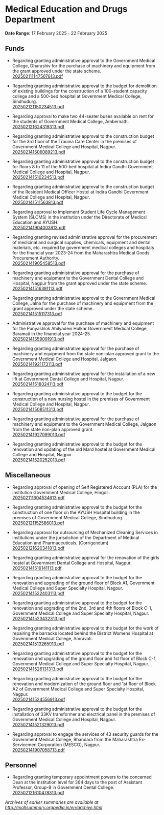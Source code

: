 # Medical Education and Drugs Department

**Date Range**: 17 February 2025 - 22 February 2025


## Funds
- Regarding granting administrative approval to the Government Medical College, Dharashiv for the purchase of machinery and equipment from the grant approved under the state scheme.\
  [202502111147507613.pdf](https://gr.maharashtra.gov.in/Site/Upload/Government%20Resolutions/English/202502111147507613.pdf)

- Regarding granting administrative approval to the budget for demolition of existing buildings for the construction of a 100-student capacity college and a 500-bed hospital at Government Medical College, Sindhudurg.\
  [202502121150234513.pdf](https://gr.maharashtra.gov.in/Site/Upload/Government%20Resolutions/English/202502121150234513.pdf)

- Regarding approval to make two 44-seater buses available on rent for the students of Government Medical College, Ambernath.\
  [202502121624319313.pdf](https://gr.maharashtra.gov.in/Site/Upload/Government%20Resolutions/English/202502121624319313.pdf)

- Regarding granting administrative approval to the construction budget for the 3rd floor of the Trauma Care Center in the premises of Government Medical College and Hospital, Nagpur.\
  [202502141506089213.pdf](https://gr.maharashtra.gov.in/Site/Upload/Government%20Resolutions/English/202502141506089213.pdf)

- Regarding granting administrative approval to the construction budget for floors 8 to 11 of the 500-bed hospital at Indira Gandhi Government Medical College and Hospital, Nagpur.\
  [202502141510234513.pdf](https://gr.maharashtra.gov.in/Site/Upload/Government%20Resolutions/English/202502141510234513.pdf)

- Regarding granting administrative approval to the construction budget of the Resident Medical Officer Hostel at Indira Gandhi Government Medical College and Hospital, Nagpur.\
  [202502141511563813.pdf](https://gr.maharashtra.gov.in/Site/Upload/Government%20Resolutions/English/202502141511563813.pdf)

- Regarding approval to implement Student Life Cycle Management System (SLCMS) in the institution under the Directorate of Medical Education and AYUSH.\
  [202502141904003813.pdf](https://gr.maharashtra.gov.in/Site/Upload/Government%20Resolutions/English/202502141904003813.pdf)

- Regarding granting revised administrative approval for the procurement of medicinal and surgical supplies, chemicals, equipment and dental materials, etc. required by government medical colleges and hospitals for the financial year 2023-24 from the Maharashtra Medical Goods Procurement Authority.\
  [202502141905458513.pdf](https://gr.maharashtra.gov.in/Site/Upload/Government%20Resolutions/English/202502141905458513.pdf)

- Regarding granting administrative approval for the purchase of machinery and equipment to the Government Dental College and Hospital, Nagpur from the grant approved under the state scheme.\
  [202502141516391113.pdf](https://gr.maharashtra.gov.in/Site/Upload/Government%20Resolutions/English/202502141516391113.pdf)

- Regarding granting administrative approval to the Government Medical College, Jalna for the purchase of machinery and equipment from the grant approved under the state scheme.\
  [202502141515117313.pdf](https://gr.maharashtra.gov.in/Site/Upload/Government%20Resolutions/English/202502141515117313.pdf)

- Administrative approval for the purchase of machinery and equipment for the Punyashlok Ahilyadevi Holkar Government Medical College, Baramati in the financial year 2024-25.\
  [202502141559091913.pdf](https://gr.maharashtra.gov.in/Site/Upload/Government%20Resolutions/English/202502141559091913.pdf)

- Regarding granting administrative approval for the purchase of machinery and equipment from the state non-plan approved grant to the Government Medical College and Hospital, Jalgaon.\
  [202502141921173113.pdf](https://gr.maharashtra.gov.in/Site/Upload/Government%20Resolutions/English/202502141921173113.pdf)

- Regarding granting administrative approval for the installation of a new lift at Government Dental College and Hospital, Nagpur.\
  [202502141518024113.pdf](https://gr.maharashtra.gov.in/Site/Upload/Government%20Resolutions/English/202502141518024113.pdf)

- Regarding granting administrative approval to the budget for the construction of a new nursing hostel in the premises of Government Medical College and Hospital, Nagpur.\
  [202502141508511313.pdf](https://gr.maharashtra.gov.in/Site/Upload/Government%20Resolutions/English/202502141508511313.pdf)

- Regarding granting administrative approval for the purchase of machinery and equipment to the Government Medical College, Jalgaon from the state non-plan approved grant.\
  [202502141927099013.pdf](https://gr.maharashtra.gov.in/Site/Upload/Government%20Resolutions/English/202502141927099013.pdf)

- Regarding granting administrative approval to the budget for the renovation and updating of the old Mard hostel at Government Medical College and Hospital, Nagpur.\
  [202502141520252013.pdf](https://gr.maharashtra.gov.in/Site/Upload/Government%20Resolutions/English/202502141520252013.pdf)

## Miscellaneous
- Regarding approval of opening of Self Registered Account (PLA) for the institution Government Medical College, Hingoli.\
  [202502111604534613.pdf](https://gr.maharashtra.gov.in/Site/Upload/Government%20Resolutions/English/202502111604534613.pdf)

- Regarding granting administrative approval to the budget for the construction of one floor on the AYUSH Hospital building in the premises of Government Medical College, Sindhudurg.\
  [202502121152586013.pdf](https://gr.maharashtra.gov.in/Site/Upload/Government%20Resolutions/English/202502121152586013.pdf)

- Regarding approval for outsourcing of Mechanized Cleaning Services in institutions under the jurisdiction of the Department of Medical Education and Pharmaceuticals. (Corrigendum)\
  [202502121620341813.pdf](https://gr.maharashtra.gov.in/Site/Upload/Government%20Resolutions/English/202502121620341813.pdf)

- Regarding granting administrative approval for the renovation of the girls hostel at Government Dental College and Hospital, Nagpur.\
  [202502141519141113.pdf](https://gr.maharashtra.gov.in/Site/Upload/Government%20Resolutions/English/202502141519141113.pdf)

- Regarding granting administrative approval to the budget for the renovation and upgrading of the ground floor of Block A1, Government Medical College and Super Specialty Hospital, Nagpur.\
  [202502141522403113.pdf](https://gr.maharashtra.gov.in/Site/Upload/Government%20Resolutions/English/202502141522403113.pdf)

- Regarding granting administrative approval to the budget for the renovation and upgrading of the 2nd, 3rd and 4th floors of Block C-1, Government Medical College and Super Specialty Hospital, Nagpur.\
  [202502141523432313.pdf](https://gr.maharashtra.gov.in/Site/Upload/Government%20Resolutions/English/202502141523432313.pdf)

- Regarding granting administrative approval to the budget for the work of repairing the barracks located behind the District Womens Hospital at Government Medical College, Amravati.\
  [202502141513265913.pdf](https://gr.maharashtra.gov.in/Site/Upload/Government%20Resolutions/English/202502141513265913.pdf)

- Regarding granting administrative approval to the budget for the renovation and upgrading of the ground floor and 1st floor of Block C-1, Government Medical College and Super Specialty Hospital, Nagpur.\
  [202502141526131313.pdf](https://gr.maharashtra.gov.in/Site/Upload/Government%20Resolutions/English/202502141526131313.pdf)

- Regarding granting administrative approval to the budget for the renovation and modernization of the ground floor and 1st floor of Block A2 of Government Medical College and Super Specialty Hospital, Nagpur.\
  [202502141524556913.pdf](https://gr.maharashtra.gov.in/Site/Upload/Government%20Resolutions/English/202502141524556913.pdf)

- Regarding granting administrative approval to the budget for the installation of 33KV transformer and electrical panel in the premises of Government Medical College and Hospital, Nagpur.\
  [202502141521329013.pdf](https://gr.maharashtra.gov.in/Site/Upload/Government%20Resolutions/English/202502141521329013.pdf)

- Regarding approval to engage the services of 43 security guards for the Government Medical College, Bhandara from the Maharashtra Ex-Servicemen Corporation (MESCO), Nagpur.\
  [202502141907058713.pdf](https://gr.maharashtra.gov.in/Site/Upload/Government%20Resolutions/English/202502141907058713.pdf)

## Personnel
- Regarding granting temporary appointment powers to the concerned Dean at the institution level for 364 days to the post of Assistant Professor, Group-B in Government Dental College.\
  [202502121610478313.pdf](https://gr.maharashtra.gov.in/Site/Upload/Government%20Resolutions/English/202502121610478313.pdf)


*Archives of earlier summaries are available at http://mahsummary.orgpedia.in/en/archive.html*